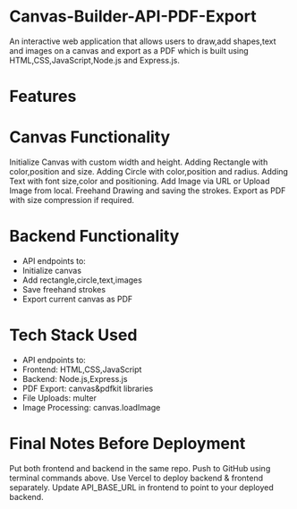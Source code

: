 # Canvas-Builder-API-PDF-Export
An interactive web application that allows users to draw,add shapes,text and images on a canvas and export as a PDF which is built using HTML,CSS,JavaScript,Node.js and Express.js.
# Features
# Canvas Functionality
   Initialize Canvas with custom width and height.
   Adding Rectangle with color,position and size.
   Adding Circle with color,position and radius.
   Adding Text with font size,color and positioning.
   Add Image via URL or Upload Image from local.
   Freehand Drawing and saving the strokes.
   Export as PDF with size compression if required.
# Backend Functionality
-  API endpoints to:
-  Initialize canvas
-  Add rectangle,circle,text,images
-  Save freehand strokes
-  Export current canvas as PDF
# Tech Stack Used
-  API endpoints to:
-   Frontend: HTML,CSS,JavaScript
-   Backend: Node.js,Express.js
-   PDF Export: canvas&pdfkit libraries
-   File Uploads: multer
-   Image Processing: canvas.loadImage
# Final Notes Before Deployment
  Put both frontend and backend in the same repo.
  Push to GitHub using terminal commands above.
  Use Vercel to deploy backend & frontend separately.
  Update API_BASE_URL in frontend to point to your deployed backend.
